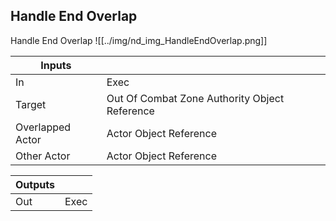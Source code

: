 ## Handle End Overlap
Handle End Overlap
![[../img/nd_img_HandleEndOverlap.png]]

|Inputs||
|--|--|
| In | Exec |
| Target | Out Of Combat Zone Authority Object Reference |
| Overlapped Actor | Actor Object Reference |
| Other Actor | Actor Object Reference |

|Outputs||
|--|--|
| Out | Exec |
